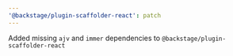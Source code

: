 ```yaml
---
'@backstage/plugin-scaffolder-react': patch
---
```


Added missing `ajv` and `immer` dependencies to `@backstage/plugin-scaffolder-react`
